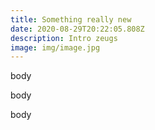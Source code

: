 ```yaml
---
title: Something really new
date: 2020-08-29T20:22:05.808Z
description: Intro zeugs
image: img/image.jpg
---
```

body

body

body